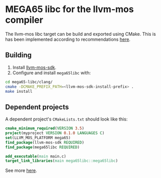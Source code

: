 # MEGA65 libc for the llvm-mos compiler

The llvm-mos libc target can be build and exported using
CMake. This is has been implemented according to recommendations
[here](https://pabloariasal.github.io/2018/02/19/its-time-to-do-cmake-right/).

## Building

1. Install [llvm-mos-sdk](https://github.com/llvm-mos/llvm-mos-sdk#getting-started).
2. Configure and install `mega65libc` with:
~~~ bash
cd mega65-libc/clang/
cmake -DCMAKE_PREFIX_PATH=<llvm-mos-sdk-install-prefix> .
make install
~~~

## Dependent projects

A dependent project's `CMakeLists.txt` should look like this:
~~~ cmake
cmake_minimum_required(VERSION 3.5)
project(myproject VERSION 0.1.0 LANGUAGES C)
set(LLVM_MOS_PLATFORM mega65)
find_package(llvm-mos-sdk REQUIRED)
find_package(mega65libc REQUIRED)

add_executable(main main.c)
target_link_libraries(main mega65libc::mega65libc)
~~~
See more [here](https://github.com/llvm-mos/llvm-mos-sdk#developing-for-6502-with-cmake).

